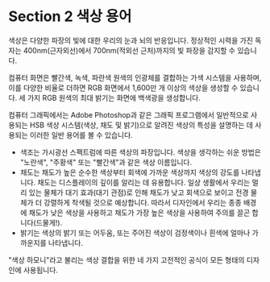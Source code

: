 # Section 2 색상 용어

색상은 다양한 파장의 빛에 대한 우리의 눈과 뇌의 반응입니다. 정상적인 시력을 가진 독자는 400nm(근자외선)에서 700nm(적외선 근처)까지의 빛 파장을 감지할 수 있습니다.

컴퓨터 화면은 빨간색, 녹색, 파란색 원색의 인광체를 결합하는 가색 시스템을 사용하며, 이를 다양한 비율로 더하면 RGB 화면에서 1,600만 개 이상의 색상을 생성할 수 있습니다. 세 가지 RGB 원색의 최대 밝기는 화면에 백색광을 생성합니다.

컴퓨터 그래픽에서는 Adobe Photoshop과 같은 그래픽 프로그램에서 일반적으로 사용되는 HSB 색상 시스템(색상, 채도 및 밝기)으로 알려진 색상의 특성을 설명하는 데 사용되는 이러한 일반 용어를 볼 수 있습니다.

- 색조는 가시광선 스펙트럼에 따른 색상의 파장입니다. 색상을 생각하는 쉬운 방법은 "노란색", "주황색" 또는 "빨간색"과 같은 색상 이름입니다.
- 채도는 채도가 높은 순수한 색상부터 회색에 가까운 색상까지 색상의 강도를 나타냅니다. 채도는 디스플레이의 깊이를 알리는 데 유용합니다. 일상 생활에서 우리는 멀리 있는 물체가 대기 효과(대기 관점)로 인해 채도가 낮고 회색으로 보이고 전경 물체가 더 강렬하게 착색될 것으로 예상합니다. 따라서 디자인에서 우리는 종종 배경에 채도가 낮은 색상을 사용하고 채도가 가장 높은 색상을 사용하여 주의를 끌곤 합니다(드물게!).
- 밝기는 색상의 밝기 또는 어두움, 또는 주어진 색상이 검정색이나 흰색에 얼마나 가까운지를 나타냅니다.

"색상 하모니"라고 불리는 색상 결합을 위한 네 가지 고전적인 공식이 모든 형태의 디자인에 사용됩니다.
